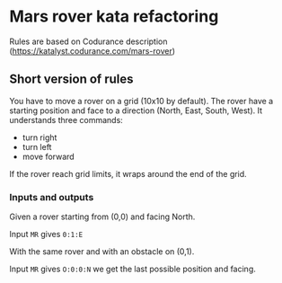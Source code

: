 # Mars rover kata refactoring

Rules are based on Codurance description (https://katalyst.codurance.com/mars-rover)

## Short version of rules

You have to move a rover on a grid (10x10 by default). The rover have a
starting position and face to a direction (North, East, South, West). It understands three commands:
 * turn right
 * turn left
 * move forward
 
 If the rover reach grid limits, it wraps around the end of the grid.
 
### Inputs and outputs

Given a rover starting from (0,0) and facing North.

Input `MR` gives `0:1:E`

With the same rover and with an obstacle on (0,1).

Input `MR` gives `O:0:0:N` we get the last possible position and facing.
